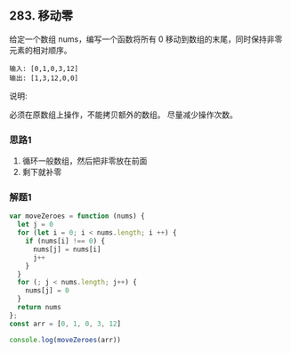## 283. 移动零
给定一个数组 nums，编写一个函数将所有 0 移动到数组的末尾，同时保持非零元素的相对顺序。

```
输入: [0,1,0,3,12]
输出: [1,3,12,0,0]
```

说明:

必须在原数组上操作，不能拷贝额外的数组。
尽量减少操作次数。

### 思路1
1. 循环一般数组，然后把非零放在前面
2. 剩下就补零

### 解题1
```javascript
var moveZeroes = function (nums) {
  let j = 0
  for (let i = 0; i < nums.length; i ++) {
    if (nums[i] !== 0) {
      nums[j] = nums[i]
      j++
    }
  }
  for (; j < nums.length; j++) {
    nums[j] = 0
  }
  return nums
};
const arr = [0, 1, 0, 3, 12]

console.log(moveZeroes(arr))
```